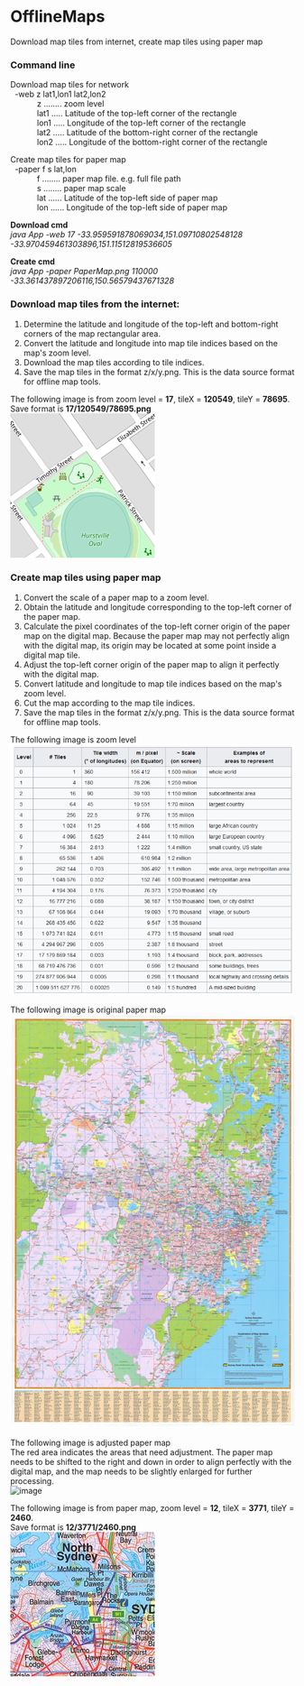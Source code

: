 # OfflineMaps  
 Download map tiles from internet, create map tiles using paper map  
  
### Command line  
Download map tiles for network  
&nbsp;&nbsp;-web z lat1,lon1 lat2,lon2  
&nbsp;&nbsp;&nbsp;&nbsp;&nbsp;&nbsp;&nbsp;&nbsp;&nbsp;&nbsp;&nbsp;&nbsp;z ........ zoom level  
&nbsp;&nbsp;&nbsp;&nbsp;&nbsp;&nbsp;&nbsp;&nbsp;&nbsp;&nbsp;&nbsp;&nbsp;lat1 ..... Latitude of the top-left corner of the rectangle  
&nbsp;&nbsp;&nbsp;&nbsp;&nbsp;&nbsp;&nbsp;&nbsp;&nbsp;&nbsp;&nbsp;&nbsp;lon1 ..... Longitude of the top-left corner of the rectangle  
&nbsp;&nbsp;&nbsp;&nbsp;&nbsp;&nbsp;&nbsp;&nbsp;&nbsp;&nbsp;&nbsp;&nbsp;lat2 ..... Latitude of the bottom-right corner of the rectangle  
&nbsp;&nbsp;&nbsp;&nbsp;&nbsp;&nbsp;&nbsp;&nbsp;&nbsp;&nbsp;&nbsp;&nbsp;lon2 ..... Longitude of the bottom-right corner of the rectangle  
  
Create map tiles for paper map  
&nbsp;&nbsp;-paper f s lat,lon  
&nbsp;&nbsp;&nbsp;&nbsp;&nbsp;&nbsp;&nbsp;&nbsp;&nbsp;&nbsp;&nbsp;&nbsp;f ........ paper map file. e.g. full file path  
&nbsp;&nbsp;&nbsp;&nbsp;&nbsp;&nbsp;&nbsp;&nbsp;&nbsp;&nbsp;&nbsp;&nbsp;s ........ paper map scale  
&nbsp;&nbsp;&nbsp;&nbsp;&nbsp;&nbsp;&nbsp;&nbsp;&nbsp;&nbsp;&nbsp;&nbsp;lat ...... Latitude of the top-left side of paper map  
&nbsp;&nbsp;&nbsp;&nbsp;&nbsp;&nbsp;&nbsp;&nbsp;&nbsp;&nbsp;&nbsp;&nbsp;lon ...... Longitude of the top-left side of paper map  
  
**Download cmd**  
_java App -web 17 -33.959591878069034,151.09710802548128 -33.970459461303896,151.11512819536605_  
  
**Create cmd**  
_java App -paper PaperMap.png 110000 -33.361437897206116,150.56579437671328_  
  
### Download map tiles from the internet:  
1. Determine the latitude and longitude of the top-left and bottom-right corners of the map rectangular area.  
2. Convert the latitude and longitude into map tile indices based on the map's zoom level.  
3. Download the map tiles according to tile indices.  
4. Save the map tiles in the format z/x/y.png. This is the data source format for offline map tools.  
  
The following image is from zoom level = **17**, tileX = **120549**, tileY = **78695**.  
Save format is **17/120549/78695.png**  
![image](https://github.com/kachuu/OfflineMaps/blob/main/bin/17/120549/78695.png)  
  
### Create map tiles using paper map  
1. Convert the scale of a paper map to a zoom level.  
2. Obtain the latitude and longitude corresponding to the top-left corner of the paper map.  
3. Calculate the pixel coordinates of the top-left corner origin of the paper map on the digital map. Because the paper map may not perfectly align with the digital map, its origin may be located at some point inside a digital map tile.  
4. Adjust the top-left corner origin of the paper map to align it perfectly with the digital map.  
5. Convert latitude and longitude to map tile indices based on the map's zoom level.  
6. Cut the map according to the map tile indices.  
7. Save the map tiles in the format z/x/y.png. This is the data source format for offline map tools.  
  
The following image is zoom level  
![image](https://github.com/kachuu/OfflineMaps/blob/main/ZoomLevel.png)  
  
The following image is original paper map  
![image](https://github.com/kachuu/OfflineMaps/blob/main/PaperMap.jpeg)  
  
The following image is adjusted paper map  
The red area indicates the areas that need adjustment. The paper map needs to be shifted to the right and down in order to align perfectly with the digital map, and the map needs to be slightly enlarged for further processing.  
![image](https://github.com/kachuu/OfflineMaps/blob/main/bin/Test.png)  
  
The following image is from paper map, zoom level = **12**, tileX = **3771**, tileY = **2460**.  
Save format is **12/3771/2460.png**  
![image](https://github.com/kachuu/OfflineMaps/blob/main/bin/12/3771/2460.png)  
  
